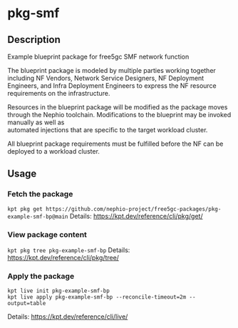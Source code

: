 # pkg-smf

## Description
Example blueprint package for free5gc SMF network function

The blueprint package is modeled by multiple parties working together including
NF Vendors, Network Service Designers, NF Deployment Engineers, and Infra Deployment
Engineers to express the NF resource requirements on the infrastructure.

Resources in the blueprint package will be modified as the package moves through the 
Nephio toolchain. Modifications to the blueprint may be invoked manually as well as   
automated injections that are specific to the target workload cluster.

All blueprint package requirements must be fulfilled before the NF can be 
deployed to a workload cluster. 

## Usage

### Fetch the package
`kpt pkg get https://github.com/nephio-project/free5gc-packages/pkg-example-smf-bp@main`
Details: https://kpt.dev/reference/cli/pkg/get/

### View package content
`kpt pkg tree pkg-example-smf-bp`
Details: https://kpt.dev/reference/cli/pkg/tree/

### Apply the package
```
kpt live init pkg-example-smf-bp
kpt live apply pkg-example-smf-bp --reconcile-timeout=2m --output=table
```
Details: https://kpt.dev/reference/cli/live/